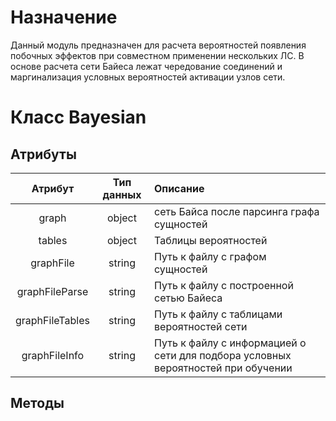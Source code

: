 # Назначение
Данный модуль предназначен для расчета вероятностей появления побочных эффектов при совместном применении нескольких ЛС. В основе расчета сети Байеса лежат чередование соединений и маргинализация условных вероятностей активации узлов сети.
<br />

# Класс Bayesian
## Атрибуты
|**Атрибут**|**Тип данных**|**Описание**|
|:-----:|:--------:|:------|
|graph  |object|сеть Байса после парсинга графа сущностей|
|tables|object|Таблицы вероятностей|
|graphFile|string|Путь к файлу с графом сущностей|
|graphFileParse|string|Путь к файлу с построенной сетью Байеса|
|graphFileTables|string|Путь к файлу с таблицами вероятностей сети|
|graphFileInfo|string|Путь к файлу с информацией о сети для подбора условных вероятностей при обучении|

## Методы
